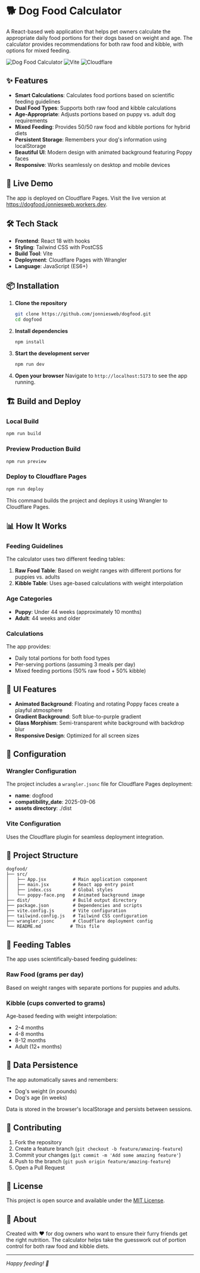 # 🐕 Dog Food Calculator

A React-based web application that helps pet owners calculate the appropriate daily food portions for their dogs based on weight and age. The calculator provides recommendations for both raw food and kibble, with options for mixed feeding.

![Dog Food Calculator](https://img.shields.io/badge/React-18.2.0-blue) ![Vite](https://img.shields.io/badge/Vite-6.3.5-green) ![Cloudflare](https://img.shields.io/badge/Cloudflare-Workers-orange)

## ✨ Features

- **Smart Calculations**: Calculates food portions based on scientific feeding guidelines
- **Dual Food Types**: Supports both raw food and kibble calculations
- **Age-Appropriate**: Adjusts portions based on puppy vs. adult dog requirements
- **Mixed Feeding**: Provides 50/50 raw food and kibble portions for hybrid diets
- **Persistent Storage**: Remembers your dog's information using localStorage
- **Beautiful UI**: Modern design with animated background featuring Poppy faces
- **Responsive**: Works seamlessly on desktop and mobile devices

## 🚀 Live Demo

The app is deployed on Cloudflare Pages. Visit the live version at https://dogfood.jonniesweb.workers.dev.

## 🛠️ Tech Stack

- **Frontend**: React 18 with hooks
- **Styling**: Tailwind CSS with PostCSS
- **Build Tool**: Vite
- **Deployment**: Cloudflare Pages with Wrangler
- **Language**: JavaScript (ES6+)

## 📦 Installation

1. **Clone the repository**
   ```bash
   git clone https://github.com/jonniesweb/dogfood.git
   cd dogfood
   ```

2. **Install dependencies**
   ```bash
   npm install
   ```

3. **Start the development server**
   ```bash
   npm run dev
   ```

4. **Open your browser**
   Navigate to `http://localhost:5173` to see the app running.

## 🏗️ Build and Deploy

### Local Build
```bash
npm run build
```

### Preview Production Build
```bash
npm run preview
```

### Deploy to Cloudflare Pages
```bash
npm run deploy
```

This command builds the project and deploys it using Wrangler to Cloudflare Pages.

## 📊 How It Works

### Feeding Guidelines

The calculator uses two different feeding tables:

1. **Raw Food Table**: Based on weight ranges with different portions for puppies vs. adults
2. **Kibble Table**: Uses age-based calculations with weight interpolation

### Age Categories

- **Puppy**: Under 44 weeks (approximately 10 months)
- **Adult**: 44 weeks and older

### Calculations

The app provides:
- Daily total portions for both food types
- Per-serving portions (assuming 3 meals per day)
- Mixed feeding portions (50% raw food + 50% kibble)

## 🎨 UI Features

- **Animated Background**: Floating and rotating Poppy faces create a playful atmosphere
- **Gradient Background**: Soft blue-to-purple gradient
- **Glass Morphism**: Semi-transparent white background with backdrop blur
- **Responsive Design**: Optimized for all screen sizes

## 🔧 Configuration

### Wrangler Configuration
The project includes a `wrangler.jsonc` file for Cloudflare Pages deployment:
- **name**: dogfood
- **compatibility_date**: 2025-09-06
- **assets directory**: ./dist

### Vite Configuration
Uses the Cloudflare plugin for seamless deployment integration.

## 📁 Project Structure

```
dogfood/
├── src/
│   ├── App.jsx          # Main application component
│   ├── main.jsx         # React app entry point
│   ├── index.css        # Global styles
│   └── poppy-face.png   # Animated background image
├── dist/                # Build output directory
├── package.json         # Dependencies and scripts
├── vite.config.js       # Vite configuration
├── tailwind.config.js   # Tailwind CSS configuration
├── wrangler.jsonc       # Cloudflare deployment config
└── README.md           # This file
```

## 🧮 Feeding Tables

The app uses scientifically-based feeding guidelines:

### Raw Food (grams per day)
Based on weight ranges with separate portions for puppies and adults.

### Kibble (cups converted to grams)
Age-based feeding with weight interpolation:
- 2-4 months
- 4-8 months  
- 8-12 months
- Adult (12+ months)

## 💾 Data Persistence

The app automatically saves and remembers:
- Dog's weight (in pounds)
- Dog's age (in weeks)

Data is stored in the browser's localStorage and persists between sessions.

## 🤝 Contributing

1. Fork the repository
2. Create a feature branch (`git checkout -b feature/amazing-feature`)
3. Commit your changes (`git commit -m 'Add some amazing feature'`)
4. Push to the branch (`git push origin feature/amazing-feature`)
5. Open a Pull Request

## 📄 License

This project is open source and available under the [MIT License](LICENSE).

## 🐾 About

Created with ❤️ for dog owners who want to ensure their furry friends get the right nutrition. The calculator helps take the guesswork out of portion control for both raw food and kibble diets.

---

*Happy feeding! 🦴*
